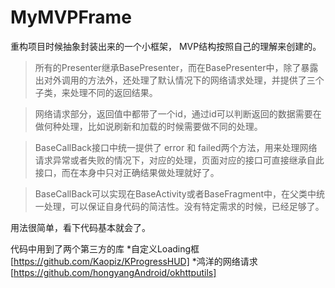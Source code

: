 # MyMVPFrame
重构项目时候抽象封装出来的一个小框架，
MVP结构按照自己的理解来创建的。

>所有的Presenter继承BasePresenter，而在BasePresenter中，除了暴露出对外调用的方法外，还处理了默认情况下的网络请求处理，并提供了三个子类，来处理不同的返回结果。

>网络请求部分，返回值中都带了一个id，通过id可以判断返回的数据需要在做何种处理，比如说刷新和加载的时候需要做不同的处理。

>BaseCallBack接口中统一提供了  error 和 failed两个方法，用来处理网络请求异常或者失败的情况下，对应的处理，页面对应的接口可直接继承自此接口，而在本身中只对正确结果做处理就好了。

>BaseCallBack可以实现在BaseActivity或者BaseFragment中，在父类中统一处理，可以保证自身代码的简洁性。没有特定需求的时候，已经足够了。

用法很简单，看下代码基本就会了。

代码中用到了两个第三方的库
*自定义Loading框[https://github.com/Kaopiz/KProgressHUD]
*鸿洋的网络请求 [https://github.com/hongyangAndroid/okhttputils]
